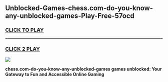 
## Unblocked-Games-chess.com-do-you-know-any-unblocked-games-Play-Free-57ocd
<h3>
<a href="https://premium76.site?title=chess.com-do-you-know-any-unblocked-games&ref=09A">CLICK TO PLAY</a></h3>
<hr>

<h3>
<a href="https://premium76.site?title=chess.com-do-you-know-any-unblocked-games&ref=09A">CLICK 2 PLAY</a>
  
</h3>

<a href="https://premium76.site?title=chess.com-do-you-know-any-unblocked-games&ref=09A"><img src="https://clearcache.store/games.png"></a>


**chess.com-do-you-know-any-unblocked-games games unblocked: Your Gateway to Fun and Accessible Online Gaming**
